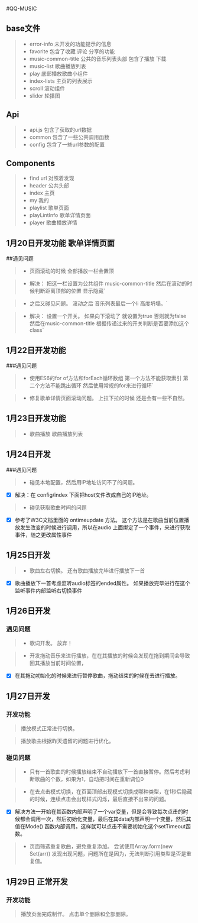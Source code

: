 #QQ-MUSIC

## base文件
  > * error-info  未开发的功能提示的信息
  > * favorite 包含了收藏  评论 分享的功能
  > * music-common-title 公共的音乐列表头部 包含了播放 下载
  > * music-list  歌曲播放列表
  > * play 底部播放歌曲小组件
  > * index-lists 主页的列表展示
  > * scroll  滚动组件
  > * slider  轮播图

## Api
  > * api.js 包含了获取的url数据
  > * common  包含了一些公共调用函数
  > * config 包含了一些url参数的配置

## Components
  > * find  url 对照着发现
  > * header  公共头部
  > * index   主页
  > * my  我的
  > * playlist  歌单页面
  > * playLintInfo  歌单详情页面
  > * player  歌曲播放详情

## 1月20日开发功能   歌单详情页面

##遇见问题

  > * 页面滚动的时候 全部播放一栏会置顶
  
  > * 解决： 把这一栏设置为公共组件 music-common-title  然后在滚动的时候判断距离顶部的位置 显示隐藏`
  
  > * 之后又碰见问题。  滚动之后  音乐列表最后一个li  高度坍塌。`
  
  > * 解决： 设置一个开关。  如果向下滚动了 就设置为true  否则就为false 然后在music-common-title 根据传递过来的开关判断是否要添加这个class`
  
## 1月22日开发功能

###遇见问题

  > * 使用ES6的for of方法和forEach循环数组 第一个方法不能获取索引 第二个方法不能跳出循环 然后使用常规的for来进行循环`
  
  > * 修复歌单详情页面滚动问题。  上拉下拉的时候 还是会有一些不自然。

## 1月23日开发功能

  > * 歌曲播放  歌曲播放列表

## 1月24日开发

###遇见问题

 > * 碰见本地配置，然后用IP地址访问不了的问题。
 - [x] 解决：在 config/index 下面把host文件改成自己的IP地址。
 
 > * 碰见获取歌曲时间的问题  
 - [x] 参考了W3C文档里面的 ontimeupdate 方法。  这个方法是在歌曲当前位置播放发生改变的时候进行调用，所以在audio 上面绑定了一个事件，来进行获取事件，随之更改属性事件

## 1月25日开发

  > * 歌曲左右切换。  还有歌曲播放完毕进行播放下一首
  - [x] 歌曲播放下一首考虑监听audio标签的ended属性。 如果播放完毕进行在这个监听事件内部监听右切换事件

## 1月26日开发

### 遇见问题
  > * 歌词开发。   放弃！
  
  > * 开发拖动音乐来进行播放，在在其播放的时候会发现在拖到期间会导致回其播放当前时间位置，
  - [x] 在其拖动初始化的时候来进行暂停歌曲，拖动结束的时候在去进行播放。
  
## 1月27日开发

### 开发功能

  > 播放模式正常进行切换。
  
  > 播放歌曲根据昨天遗留的问题进行优化。

### 碰见问题

  > * 只有一首歌曲的时候播放结束不自动播放下一首直接暂停。然后考虑判断歌曲的个数，如果为1，自动把时间在重新调位0
  
  > * 在去点击模式切换，在页面顶部出现模式切换成哪种类型，在1秒后隐藏的时候，连续点击会出现样式闪烁，最后直接不出来的问题。
  
  - [x] 解决方法一开始在其函数内部声明了一个var变量，但是会导致每次点击的时候都会调用一次，然后初始化变量，最后在其data内部声明一个变量，然后其值在Mode() 函数内部调用。这样就可以点击不需要初始化这个setTimeout函数。

  > * 页面筛选重复歌曲，避免重复添加。 尝试使用Array.form(new Set(arr)) 发现出现问题，问题所在是因为，无法判断引用类型是否是重复值。

## 1月29日 正常开发

### 开发功能
  > 播放页面完成制作。
  > 点击单个删除和全部删除。
